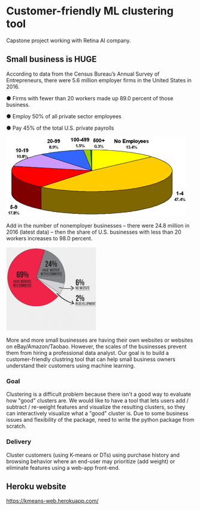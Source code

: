 # Customer-friendly ML clustering tool
Capstone project working with Retina AI company. 

## Small business is HUGE
According to data from the Census Bureau’s Annual Survey of Entrepreneurs, there were 5.6 million employer firms in the United States in 2016.

● Firms with fewer than 20 workers made up 89.0 percent of those business.

● Employ 50% of all private sector employees

● Pay 45% of the total U.S. private payrolls

<img src="https://github.com/jiangshan123/Capstone_TDI/blob/master/images/SmallBusiness.png" width="480">

Add in the number of nonemployer businesses – there were 24.8 million in 2016 (latest data) – then the share of U.S. businesses with less than 20 workers increases to 98.0 percent.

<img src="https://github.com/jiangshan123/Capstone_TDI/blob/master/images/websites.png" width="240">

More and more small businesses are having their own websites or websites on eBay/Amazon/Taobao. However, the scales of the businesses prevent them from hiring a professional data analyst. Our goal is to build a customer-friendly clustring tool that can help small business owners understand their customers using machine learning.

### Goal
Clustering is a difficult problem because there isn't a good way to evaluate how "good" clusters are. We would like to have a tool that lets users add / subtract / re-weight features and visualize the resulting clusters, so they can interactively visualize what a "good" cluster is. Due to some business issues and flexibility of the package, need to write the python package from scratch.

### Delivery
Cluster customers (using K-means or DTs) using purchase history and browsing behavior where an end-user may prioritize (add weight) or eliminate features using a web-app front-end.

## Heroku website
https://kmeans-web.herokuapp.com/ 
